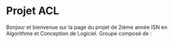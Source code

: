 # Projet ACL
Bonjour et bienvenue sur la page du projet de 2ième année ISN en Algorithme et Conception de Logiciel. Groupe composé de : 
